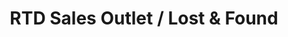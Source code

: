 ---
title: "RTD Sales Outlet / Lost & Found"
url: /denver/rtd-sales-outlet-lost-and-found/
shop: ticket
---